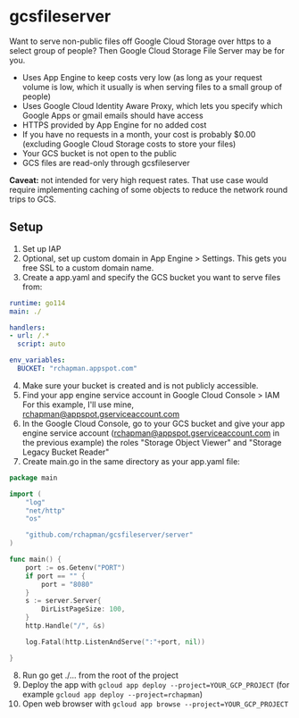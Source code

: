 # gcsfileserver

Want to serve non-public files off Google Cloud Storage over https to a select group of people?
Then Google Cloud Storage File Server may be for you.

- Uses App Engine to keep costs very low (as long as your request volume is low, which it usually is when serving files to a small group of people)
- Uses Google Cloud Identity Aware Proxy, which lets you specify which Google Apps or gmail emails should have access
- HTTPS provided by App Engine for no added cost
- If you have no requests in a month, your cost is probably $0.00 (excluding Google Cloud Storage costs to store your files)
- Your GCS bucket is not open to the public
- GCS files are read-only through gcsfileserver

**Caveat:** not intended for very high request rates.  That use case would require implementing caching of some objects to reduce the network round trips to GCS.

## Setup

1. Set up IAP
2. Optional, set up custom domain in App Engine > Settings.  This gets you free SSL to a custom domain name.
3. Create a app.yaml and specify the GCS bucket you want to serve files from:
```yaml
runtime: go114
main: ./

handlers:
- url: /.*
  script: auto

env_variables:
  BUCKET: "rchapman.appspot.com"
```
4. Make sure your bucket is created and is not publicly accessible.
5. Find your app engine service account in Google Cloud Console > IAM
   For this example, I'll use mine, rchapman@appspot.gserviceaccount.com
6. In the Google Cloud Console, go to your GCS bucket and give your app engine service account (rchapman@appspot.gserviceaccount.com in the previous example) the roles "Storage Object Viewer" and "Storage Legacy Bucket Reader"
7. Create main.go in the same directory as your app.yaml file:
```go
package main

import (
	"log"
	"net/http"
	"os"

	"github.com/rchapman/gcsfileserver/server"
)

func main() {
	port := os.Getenv("PORT")
	if port == "" {
		port = "8080"
	}
	s := server.Server{
		DirListPageSize: 100,
	}
	http.Handle("/", &s)

	log.Fatal(http.ListenAndServe(":"+port, nil))

}
```

8. Run go get ./... from the root of the project
9. Deploy the app with `gcloud app deploy --project=YOUR_GCP_PROJECT` (for example `gcloud app deploy --project=rchapman`)
10. Open web browser with `gcloud app browse --project=YOUR_GCP_PROJECT`
